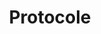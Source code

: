 ---
guid: 2012
title: "Protocole"
category: Protocole
description: "Que serait la maison connectée sans les protocoles domotiques ? Pas grand chose à vrai dire, puisque ce sont eux qui permettent l’interaction entre chaque module connecté. Donc si vous vous intéressez à la maison connectée, ça vaut la peine de prendre quelques minutes pour bien cerner le rôle, le fonctionnement et les multiples facettes de ces modes de communication. Vous partez de zéro ? Bingo, cet article est pour vous ! Venez, on va tout vous expliquer."
url: ""
locale: fr_FR
sitemap:
  changefreq: 'monthly'
  exclude: 'no'
  priority: 0.5
  lastmod:  # date to end modification
redirect_from: 
  - /categorie-produit/protocol/
  - /fr/category/protocole
---